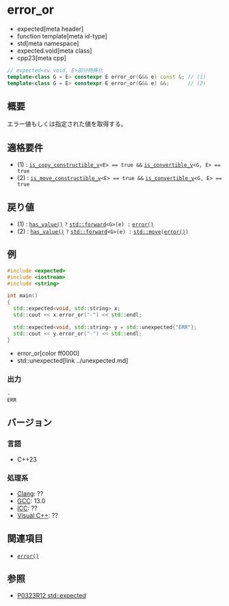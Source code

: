 # error_or
* expected[meta header]
* function template[meta id-type]
* std[meta namespace]
* expected.void[meta class]
* cpp23[meta cpp]

```cpp
// expected<cv void, E>部分特殊化
template<class G = E> constexpr E error_or(G&& e) const &; // (1)
template<class G = E> constexpr E error_or(G&& e) &&;      // (2)
```

## 概要
エラー値もしくは指定された値を取得する。


## 適格要件
- (1) : [`is_copy_constructible_v`](/reference/type_traits/is_copy_constructible.md)`<E> == true &&` [`is_convertible_v`](/reference/type_traits/is_convertible.md)`<G, E> == true`
- (2) : [`is_move_constructible_v`](/reference/type_traits/is_move_constructible.md)`<E> == true &&` [`is_convertible_v`](/reference/type_traits/is_convertible.md)`<G, E> == true`


## 戻り値
- (1) : [`has_value()`](has_value.md) `?` [`std::forward`](/reference/utility/forward.md)`<G>(e) :` [`error()`](error.md)
- (2) : [`has_value()`](has_value.md) `?` [`std::forward`](/reference/utility/forward.md)`<G>(e) :` [`std::move`](/reference/utility/move.md)`(`[`error()`](error.md)`)`


## 例
```cpp example
#include <expected>
#include <iostream>
#include <string>

int main()
{
  std::expected<void, std::string> x;
  std::cout << x.error_or("-") << std::endl;

  std::expected<void, std::string> y = std::unexpected{"ERR"};
  std::cout << y.error_or("-") << std::endl;
}
```
* error_or[color ff0000]
* std::unexpected[link ../unexpected.md]

### 出力
```
-
ERR
```


## バージョン
### 言語
- C++23

### 処理系
- [Clang](/implementation.md#clang): ??
- [GCC](/implementation.md#gcc): 13.0
- [ICC](/implementation.md#icc): ??
- [Visual C++](/implementation.md#visual_cpp): ??


## 関連項目
- [`error()`](error.md)


## 参照
- [P0323R12 std::expected](https://www.open-std.org/jtc1/sc22/wg21/docs/papers/2022/p0323r12.html)
